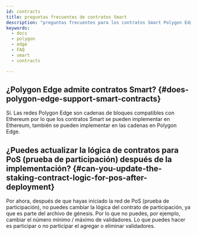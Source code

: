 ```yaml
---
id: contracts
title: preguntas frecuentes de contratos Smart
description: "preguntas frecuentes para los contratos Smart Polygon Edge"
keywords:
  - docs
  - polygon
  - edge
  - FAQ
  - smart
  - contracts

---
```


## ¿Polygon Edge admite contratos Smart? {#does-polygon-edge-support-smart-contracts}

Sí. Las redes Polygon Edge son cadenas de bloques compatibles con Ethereum por lo que los contratos Smart se pueden implementar en Ethereum, también se pueden implementar en las cadenas en Polygon Edge.

## ¿Puedes actualizar la lógica de contratos para PoS (prueba de participación) después de la implementación? {#can-you-update-the-staking-contract-logic-for-pos-after-deployment}

Por ahora, después de que hayas iniciado la red de PoS (prueba de participación), no puedes cambiar la lógica del contrato de participación, ya que es parte del archivo de génesis. Por lo que no puedes, por ejemplo, cambiar el número mínimo / máximo de validadores. Lo que puedes hacer es participar o no participar el agregar o eliminar validadores.



